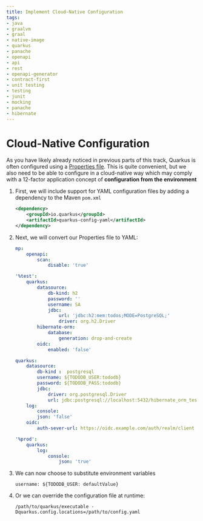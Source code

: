 ```yaml
---
title: Implement Cloud-Native Configuration
tags:
- java
- graalvm
- graal
- native-image
- quarkus
- panache
- openapi
- api
- rest
- openapi-generator
- contract-first
- unit testing
- testing
- junit
- mocking
- panache
- hibernate
---
```


# Cloud-Native Configuration

As you have likely already noticed in previous parts of this track, Quarkus is often configured using a [Properties file](https://docs.oracle.com/javase/tutorial/essential/environment/properties.html). This is quite convenient, but we also need to be able to configure in a cloud-native way which may comply with a 12-factor application concept of **configuration from the environment**

1. First, we will include support for YAML configuration files by adding a dependency to the Maven `pom.xml`
    ```xml
    <dependency>
        <groupId>io.quarkus</groupId>
        <artifactId>quarkus-config-yaml</artifactId>
    </dependency>
    ```
1. Next, we will convert our Properties file to YAML:
    ```yaml
    mp:
        openapi:
            scan:
                disable: 'true'

    '%test':
        quarkus:
            datasource:
                db-kind: h2
                password: ''
                username: SA
                jdbc:
                    url: 'jdbc:h2:mem:todos;MODE=PostgreSQL;'
                    driver: org.h2.Driver
            hibernate-orm:
                database:
                    generation: drop-and-create
            oidc:
                enabled: 'false'

    quarkus:
        datasource:
            db-kind :  postgresql
            username: ${TODODB_USER:tododb}
            password: ${TODODB_PASS:tododb}
            jdbc:
                driver: org.postgresql.Driver
                url: jdbc:postgresql://localhost:5432/hibernate_orm_test
        log:
            console:
            json: 'false'
        oidc:
            auth-sever-url: https://oidc.example.com/auth/realm/client

    '%prod':
        quarkus:
            log:
                console:
                    json: 'true'
    ```
1. We can now choose to substitute environment variables
    ```
    username: ${TODODB_USER: defaultValue}
    ```
1. Or we can override the configuration file at runtime:
    ```
    /path/to/quarkus/executable -Dquarkus.config.locations=/path/to/config.yaml
    ```

